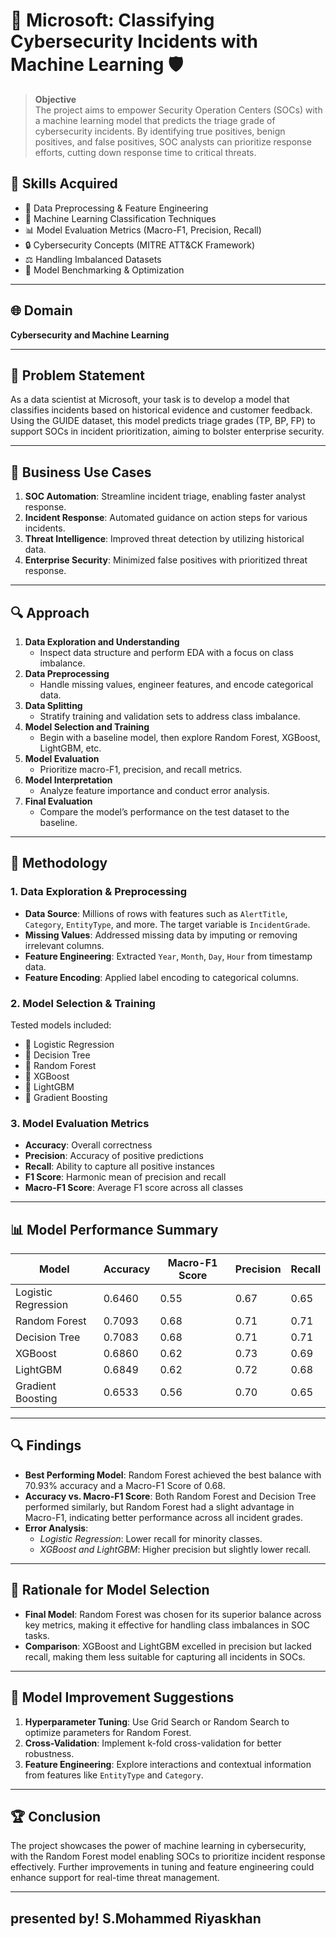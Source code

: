 # 🚀 Microsoft: Classifying Cybersecurity Incidents with Machine Learning 🛡️

> **Objective**  
> The project aims to empower Security Operation Centers (SOCs) with a machine learning model that predicts the triage grade of cybersecurity incidents. By identifying true positives, benign positives, and false positives, SOC analysts can prioritize response efforts, cutting down response time to critical threats. 

## 🧠 Skills Acquired
- 🔄 Data Preprocessing & Feature Engineering
- 🤖 Machine Learning Classification Techniques
- 📊 Model Evaluation Metrics (Macro-F1, Precision, Recall)
- 🔒 Cybersecurity Concepts (MITRE ATT&CK Framework)
- ⚖️ Handling Imbalanced Datasets
- 🚀 Model Benchmarking & Optimization

---

## 🌐 Domain
**Cybersecurity and Machine Learning**

---

## 📝 Problem Statement
As a data scientist at Microsoft, your task is to develop a model that classifies incidents based on historical evidence and customer feedback. Using the GUIDE dataset, this model predicts triage grades (TP, BP, FP) to support SOCs in incident prioritization, aiming to bolster enterprise security.

---

## 💼 Business Use Cases
1. **SOC Automation**: Streamline incident triage, enabling faster analyst response.
2. **Incident Response**: Automated guidance on action steps for various incidents.
3. **Threat Intelligence**: Improved threat detection by utilizing historical data.
4. **Enterprise Security**: Minimized false positives with prioritized threat response.

---

## 🔍 Approach
1. **Data Exploration and Understanding**
   - Inspect data structure and perform EDA with a focus on class imbalance.
2. **Data Preprocessing**
   - Handle missing values, engineer features, and encode categorical data.
3. **Data Splitting**
   - Stratify training and validation sets to address class imbalance.
4. **Model Selection and Training**
   - Begin with a baseline model, then explore Random Forest, XGBoost, LightGBM, etc.
5. **Model Evaluation**
   - Prioritize macro-F1, precision, and recall metrics.
6. **Model Interpretation**
   - Analyze feature importance and conduct error analysis.
7. **Final Evaluation**
   - Compare the model’s performance on the test dataset to the baseline.

---

## 🧪 Methodology

### 1. Data Exploration & Preprocessing
- **Data Source**: Millions of rows with features such as `AlertTitle`, `Category`, `EntityType`, and more. The target variable is `IncidentGrade`.
- **Missing Values**: Addressed missing data by imputing or removing irrelevant columns.
- **Feature Engineering**: Extracted `Year`, `Month`, `Day`, `Hour` from timestamp data.
- **Feature Encoding**: Applied label encoding to categorical columns.

### 2. Model Selection & Training
Tested models included:
- 🔹 Logistic Regression
- 🔹 Decision Tree
- 🔹 Random Forest
- 🔹 XGBoost
- 🔹 LightGBM
- 🔹 Gradient Boosting

### 3. Model Evaluation Metrics
- **Accuracy**: Overall correctness
- **Precision**: Accuracy of positive predictions
- **Recall**: Ability to capture all positive instances
- **F1 Score**: Harmonic mean of precision and recall
- **Macro-F1 Score**: Average F1 score across all classes

---

## 📊 Model Performance Summary

| Model              | Accuracy | Macro-F1 Score | Precision | Recall |
|--------------------|----------|----------------|-----------|--------|
| Logistic Regression | 0.6460  | 0.55          | 0.67      | 0.65   |
| Random Forest       | 0.7093  | 0.68          | 0.71      | 0.71   |
| Decision Tree       | 0.7083  | 0.68          | 0.71      | 0.71   |
| XGBoost             | 0.6860  | 0.62          | 0.73      | 0.69   |
| LightGBM            | 0.6849  | 0.62          | 0.72      | 0.68   |
| Gradient Boosting   | 0.6533  | 0.56          | 0.70      | 0.65   |

---

## 🔍 Findings
- **Best Performing Model**: Random Forest achieved the best balance with 70.93% accuracy and a Macro-F1 Score of 0.68.
- **Accuracy vs. Macro-F1 Score**: Both Random Forest and Decision Tree performed similarly, but Random Forest had a slight advantage in Macro-F1, indicating better performance across all incident grades.
- **Error Analysis**:
   - *Logistic Regression*: Lower recall for minority classes.
   - *XGBoost and LightGBM*: Higher precision but slightly lower recall.

---

## 🎯 Rationale for Model Selection
- **Final Model**: Random Forest was chosen for its superior balance across key metrics, making it effective for handling class imbalances in SOC tasks.
- **Comparison**: XGBoost and LightGBM excelled in precision but lacked recall, making them less suitable for capturing all incidents in SOCs.

---

## 🔧 Model Improvement Suggestions
1. **Hyperparameter Tuning**: Use Grid Search or Random Search to optimize parameters for Random Forest.
2. **Cross-Validation**: Implement k-fold cross-validation for better robustness.
3. **Feature Engineering**: Explore interactions and contextual information from features like `EntityType` and `Category`.

---

## 🏆 Conclusion
The project showcases the power of machine learning in cybersecurity, with the Random Forest model enabling SOCs to prioritize incident response effectively. Further improvements in tuning and feature engineering could enhance support for real-time threat management.

---

##  **presented by!** S.Mohammed Riyaskhan
